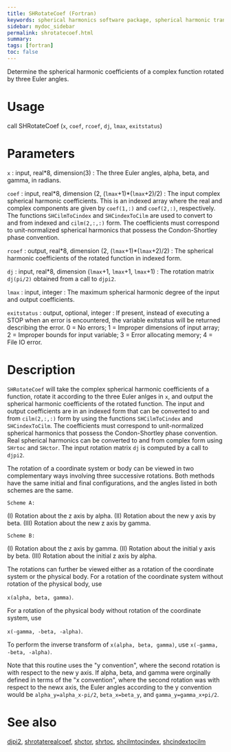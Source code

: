 ```yaml
---
title: SHRotateCoef (Fortran)
keywords: spherical harmonics software package, spherical harmonic transform, legendre functions, multitaper spectral analysis, fortran, Python, gravity, magnetic field
sidebar: mydoc_sidebar
permalink: shrotatecoef.html
summary:
tags: [fortran]
toc: false
---
```


Determine the spherical harmonic coefficients of a complex function rotated by three Euler angles.

# Usage

call SHRotateCoef (`x`, `coef`, `rcoef`, `dj`, `lmax`, `exitstatus`)

# Parameters

`x` : input, real\*8, dimension(3)
:   The three Euler angles, alpha, beta, and gamma, in radians.

`coef` : input, real\*8, dimension (2, (`lmax`+1)\*(`lmax`+2)/2)
:   The input complex spherical harmonic coefficients. This is an indexed array where the real and complex components are given by `coef(1,:)` and `coef(2,:)`, respectively. The functions `SHCilmToCindex` and `SHCindexToCilm` are used to convert to and from indexed and `cilm(2,:,:)` form. The coefficients must correspond to unit-normalized spherical harmonics that possess the Condon-Shortley phase convention.

`rcoef` : output, real\*8, dimension (2, (`lmax`+1)\*(`lmax`+2)/2)
:   The spherical harmonic coefficients of the rotated function in indexed form.

`dj` : input, real\*8, dimension (`lmax`+1, `lmax`+1, `lmax`+1)
:   The rotation matrix `dj(pi/2)` obtained from a call to `djpi2`.

`lmax` : input, integer
:   The maximum spherical harmonic degree of the input and output coefficients.

`exitstatus` : output, optional, integer
:   If present, instead of executing a STOP when an error is encountered, the variable exitstatus will be returned describing the error. 0 = No errors; 1 = Improper dimensions of input array; 2 = Improper bounds for input variable; 3 = Error allocating memory; 4 = File IO error.

# Description

`SHRotateCoef` will take the complex spherical harmonic coefficients of a function, rotate it according to the three Euler anlges in `x`, and output the spherical harmonic coefficients of the rotated function. The input and output coefficients are in an indexed form that can be converted to and from `cilm(2,:,:)` form by using the functions `SHCilmToCindex` and `SHCindexToCilm`. The coefficients must correspond to unit-normalized spherical harmonics that possess the Condon-Shortley phase convention. Real spherical harmonics can be converted to and from complex form using `SHrtoc` and `SHctor`. The input rotation matrix `dj` is computed by a call to `djpi2`.

The rotation of a coordinate system or body can be viewed in two complementary ways involving three successive rotations. Both methods have the same initial and final configurations, and the angles listed in both schemes are the same.

`Scheme A:`

(I) Rotation about the z axis by alpha.
(II) Rotation about the new y axis by beta.
(III) Rotation about the new z axis by gamma.

`Scheme B:`

(I) Rotation about the z axis by gamma.
(II) Rotation about the initial y axis by beta.
(III) Rotation about the initial z axis by alpha.

The rotations can further be viewed either as a rotation of the coordinate system or the physical body. For a rotation of the coordinate system without rotation of the physical body, use 

`x(alpha, beta, gamma)`.

For a rotation of the physical body without rotation of the coordinate system, use 

`x(-gamma, -beta, -alpha)`.

To perform the inverse transform of `x(alpha, beta, gamma)`, use `x(-gamma, -beta, -alpha)`.

Note that this routine uses the "y convention", where the second rotation is with respect to the new y axis. If alpha, beta, and gamma were orginally defined in terms of the "x convention", where the second rotation was with respect to the newx axis, the Euler angles according to the y convention would be `alpha_y=alpha_x-pi/2`, `beta_x=beta_y`, and `gamma_y=gamma_x+pi/2`.


# See also

[djpi2](djpi2.html), [shrotaterealcoef](shrotaterealcoef.html), [shctor](shctor.html), [shrtoc](shrtoc.html), [shcilmtocindex](shcilmtocindex.html), [shcindextocilm](shcindextocilm.html)
